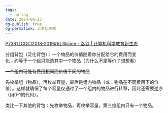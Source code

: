 ```yaml
---
tags:
  - no-tag
date: 2024-06-23
dg-publish: true
dg-permalink: 无事乱刷题
---
```



[P7381 [COCI2018-2019#6] Sličice - 洛谷 | 计算机科学教育新生态](https://www.luogu.com.cn/problem/P7381)

分组背包（泛化背包）：一个物品的价值随着你分配给它的费用而变  
化；约等于一个组只能选其中一个物品（为什么不是等价？想想看）

~~一个组内可能有费用相同而价值不同的物品~~

先枚举组（物品），再枚举容量，最后是组内物品（或：物品在不同费用下的价值）。这样就确保了每个容量仅通过了一个组内的物品进行转移，因此还需要逆序（用0-1的代码）。

类比一下其他的背包：先枚举物品，再枚举容量，第三维组内只有一个物品。